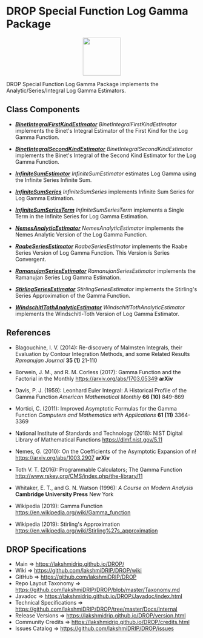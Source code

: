 # DROP Special Function Log Gamma Package

<p align="center"><img src="https://github.com/lakshmiDRIP/DROP/blob/master/DRIP_Logo.gif?raw=true" width="100"></p>

DROP Special Function Log Gamma Package implements the Analytic/Series/Integral Log Gamma Estimators.


## Class Components

 * [***BinetIntegralFirstKindEstimator***](https://github.com/lakshmiDRIP/DROP/tree/master/src/main/java/org/drip/specialfunction/loggamma/BinetIntegralFirstKindEstimator.java)
 <i>BinetIntegralFirstKindEstimator</i> implements the Binet's Integral Estimator of the First Kind for the Log Gamma Function.

 * [***BinetIntegralSecondKindEstimator***](https://github.com/lakshmiDRIP/DROP/tree/master/src/main/java/org/drip/specialfunction/loggamma/BinetIntegralSecondKindEstimator.java)
 <i>BinetIntegralSecondKindEstimator</i> implements the Binet's Integral of the Second Kind Estimator for the Log Gamma Function.

 * [***InfiniteSumEstimator***](https://github.com/lakshmiDRIP/DROP/tree/master/src/main/java/org/drip/specialfunction/loggamma/InfiniteSumEstimator.java)
 <i>InfiniteSumEstimator</i> estimates Log Gamma using the Infinite Series Infinite Sum.

 * [***InfiniteSumSeries***](https://github.com/lakshmiDRIP/DROP/tree/master/src/main/java/org/drip/specialfunction/loggamma/InfiniteSumSeries.java)
 <i>InfiniteSumSeries</i> implements Infinite Sum Series for Log Gamma Estimation.

 * [***InfiniteSumSeriesTerm***](https://github.com/lakshmiDRIP/DROP/tree/master/src/main/java/org/drip/specialfunction/loggamma/InfiniteSumSeriesTerm.java)
 <i>InfiniteSumSeriesTerm</i> implements a Single Term in the Infinite Series for Log Gamma Estimation.

 * [***NemesAnalyticEstimator***](https://github.com/lakshmiDRIP/DROP/tree/master/src/main/java/org/drip/specialfunction/loggamma/NemesAnalyticEstimator.java)
 <i>NemesAnalyticEstimator</i> implements the Nemes Analytic Version of the Log Gamma Function.

 * [***RaabeSeriesEstimator***](https://github.com/lakshmiDRIP/DROP/tree/master/src/main/java/org/drip/specialfunction/loggamma/RaabeSeriesEstimator.java)
 <i>RaabeSeriesEstimator</i> implements the Raabe Series Version of Log Gamma Function. This Version is Series Convergent.

 * [***RamanujanSeriesEstimator***](https://github.com/lakshmiDRIP/DROP/tree/master/src/main/java/org/drip/specialfunction/loggamma/RamanujanSeriesEstimator.java)
 <i>RamanujanSeriesEstimator</i> implements the Ramanujan Series Log Gamma Estimation.

 * [***StirlingSeriesEstimator***](https://github.com/lakshmiDRIP/DROP/tree/master/src/main/java/org/drip/specialfunction/loggamma/StirlingSeriesEstimator.java)
 <i>StirlingSeriesEstimator</i> implements the Stirling's Series Approximation of the Gamma Function.

 * [***WindschitlTothAnalyticEstimator***](https://github.com/lakshmiDRIP/DROP/tree/master/src/main/java/org/drip/specialfunction/loggamma/WindschitlTothAnalyticEstimator.java)
 <i>WindschitlTothAnalyticEstimator</i> implements the Windschitl-Toth Version of Log Gamma Estimator.


## References

 * Blagouchine, I. V. (2014): Re-discovery of Malmsten Integrals, their Evaluation by Contour Integration Methods, and some Related Results <i>Ramanujan Journal</i> <b>35 (1)</b> 21-110

 * Borwein, J. M., and R. M. Corless (2017): Gamma Function and the Factorial in the Monthly https://arxiv.org/abs/1703.05349 <b>arXiv</b>

 * Davis, P. J. (1959): Leonhard Euler Integral: A Historical Profile of the Gamma Function <i>American Mathematical Monthly</i> <b>66 (10)</b> 849-869

 * Mortici, C. (2011): Improved Asymptotic Formulas for the Gamma Function <i>Computers and Mathematics with Applications</i> <b>61 (11)</b> 3364-3369

 * National Institute of Standards and Technology (2018): NIST Digital Library of Mathematical Functions https://dlmf.nist.gov/5.11

 * Nemes, G. (2010): On the Coefficients of the Asymptotic Expansion of n! https://arxiv.org/abs/1003.2907 <b>arXiv</b>

 * Toth V. T. (2016): Programmable Calculators; The Gamma Function http://www.rskey.org/CMS/index.php/the-library/11

 * Whitaker, E. T., and G. N. Watson (1996): <i>A Course on Modern Analysis</i> <b>Cambridge University Press</b> New York

 * Wikipedia (2019): Gamma Function https://en.wikipedia.org/wiki/Gamma_function

 * Wikipedia (2019): Stirling's Approximation https://en.wikipedia.org/wiki/Stirling%27s_approximation


## DROP Specifications

 * Main                     => https://lakshmidrip.github.io/DROP/
 * Wiki                     => https://github.com/lakshmiDRIP/DROP/wiki
 * GitHub                   => https://github.com/lakshmiDRIP/DROP
 * Repo Layout Taxonomy     => https://github.com/lakshmiDRIP/DROP/blob/master/Taxonomy.md
 * Javadoc                  => https://lakshmidrip.github.io/DROP/Javadoc/index.html
 * Technical Specifications => https://github.com/lakshmiDRIP/DROP/tree/master/Docs/Internal
 * Release Versions         => https://lakshmidrip.github.io/DROP/version.html
 * Community Credits        => https://lakshmidrip.github.io/DROP/credits.html
 * Issues Catalog           => https://github.com/lakshmiDRIP/DROP/issues
